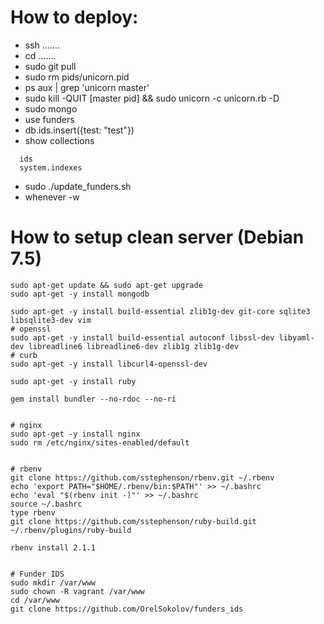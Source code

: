 How to deploy:
==================

* ssh .......
* cd .......
* sudo git pull
* sudo rm pids/unicorn.pid
* ps aux | grep 'unicorn master'
* sudo kill -QUIT [master pid] && sudo unicorn -c unicorn.rb -D
* sudo mongo
* use funders
* db.ids.insert({test: "test"})
* show collections

```
  ids
  system.indexes
```

* sudo ./update_funders.sh
* whenever -w


How to setup clean server (Debian 7.5)
======================================
```
sudo apt-get update && sudo apt-get upgrade
sudo apt-get -y install mongodb

sudo apt-get -y install build-essential zlib1g-dev git-core sqlite3 libsqlite3-dev vim
# openssl
sudo apt-get -y install build-essential autoconf libssl-dev libyaml-dev libreadline6 libreadline6-dev zlib1g zlib1g-dev
# curb
sudo apt-get -y install libcurl4-openssl-dev

sudo apt-get -y install ruby

gem install bundler --no-rdoc --no-ri


# nginx
sudo apt-get -y install nginx
sudo rm /etc/nginx/sites-enabled/default


# rbenv
git clone https://github.com/sstephenson/rbenv.git ~/.rbenv
echo 'export PATH="$HOME/.rbenv/bin:$PATH"' >> ~/.bashrc
echo 'eval "$(rbenv init -)"' >> ~/.bashrc
source ~/.bashrc
type rbenv
git clone https://github.com/sstephenson/ruby-build.git ~/.rbenv/plugins/ruby-build

rbenv install 2.1.1


# Funder IDS
sudo mkdir /var/www
sudo chown -R vagrant /var/www
cd /var/www
git clone https://github.com/OrelSokolov/funders_ids

```
